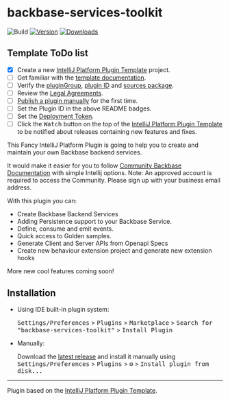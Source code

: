 # backbase-services-toolkit

![Build](https://github.com/Backbase/backbase-services-toolkit/workflows/Build/badge.svg)
[![Version](https://img.shields.io/jetbrains/plugin/v/PLUGIN_ID.svg)](https://plugins.jetbrains.com/plugin/PLUGIN_ID)
[![Downloads](https://img.shields.io/jetbrains/plugin/d/PLUGIN_ID.svg)](https://plugins.jetbrains.com/plugin/PLUGIN_ID)

## Template ToDo list
- [x] Create a new [IntelliJ Platform Plugin Template][template] project.
- [ ] Get familiar with the [template documentation][template].
- [ ] Verify the [pluginGroup](/gradle.properties), [plugin ID](/src/main/resources/META-INF/plugin.xml) and [sources package](/src/main/kotlin).
- [ ] Review the [Legal Agreements](https://plugins.jetbrains.com/docs/marketplace/legal-agreements.html).
- [ ] [Publish a plugin manually](https://plugins.jetbrains.com/docs/intellij/publishing-plugin.html?from=IJPluginTemplate) for the first time.
- [ ] Set the Plugin ID in the above README badges.
- [ ] Set the [Deployment Token](https://plugins.jetbrains.com/docs/marketplace/plugin-upload.html).
- [ ] Click the <kbd>Watch</kbd> button on the top of the [IntelliJ Platform Plugin Template][template] to be notified about releases containing new features and fixes.

<!-- Plugin description -->
This Fancy IntelliJ Platform Plugin is going to help you to create and maintain your own Backbase backend services.  

It would make it easier for you to follow [Community Backbase Documentation](https://community.backbase.com/) with simple Intellij options.
Note: An approved account is required to access the Community. Please sign up with your business email address.

With this plugin you can:

- Create Backbase Backend Services
- Adding Persistence support to your Backbase Service.
- Define, consume and emit events.
- Quick access to Golden samples. 
- Generate Client and Server APIs from Openapi Specs
- Create new behaviour extension project and generate new extension hooks


More new cool features coming soon!  

<!-- Plugin description end -->

## Installation

- Using IDE built-in plugin system:
  
  <kbd>Settings/Preferences</kbd> > <kbd>Plugins</kbd> > <kbd>Marketplace</kbd> > <kbd>Search for "backbase-services-toolkit"</kbd> >
  <kbd>Install Plugin</kbd>
  
- Manually:

  Download the [latest release](https://github.com/Backbase/backbase-services-toolkit/releases/latest) and install it manually using
  <kbd>Settings/Preferences</kbd> > <kbd>Plugins</kbd> > <kbd>⚙️</kbd> > <kbd>Install plugin from disk...</kbd>


---
Plugin based on the [IntelliJ Platform Plugin Template][template].

[template]: https://github.com/JetBrains/intellij-platform-plugin-template
